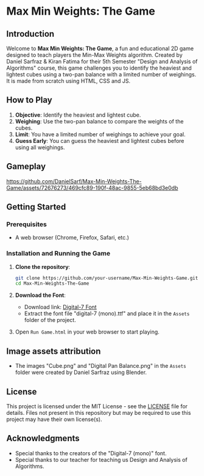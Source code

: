 # Max Min Weights: The Game

## Introduction

Welcome to **Max Min Weights: The Game**, a fun and educational 2D game designed to teach players the Min-Max Weights algorithm. Created by Daniel Sarfraz & Kiran Fatima for their 5th Semester "Design and Analysis of Algorithms" course, this game challenges you to identify the heaviest and lightest cubes using a two-pan balance with a limited number of weighings.
It is made from scratch using HTML, CSS and JS.

## How to Play

1. **Objective**: Identify the heaviest and lightest cube.
2. **Weighing**: Use the two-pan balance to compare the weights of the cubes.
3. **Limit**: You have a limited number of weighings to achieve your goal.
4. **Guess Early**: You can guess the heaviest and lightest cubes before using all weighings.

## Gameplay

https://github.com/DanielSarf/Max-Min-Weights-The-Game/assets/72676273/469cfc89-190f-48ac-9855-5eb68bd3e0db

## Getting Started

### Prerequisites

- A web browser (Chrome, Firefox, Safari, etc.)

### Installation and Running the Game

1. **Clone the repository**:
   ```bash
   git clone https://github.com/your-username/Max-Min-Weights-Game.git
   cd Max-Min-Weights-The-Game
   ```

2. **Download the Font**:
   - Download link: [Digital-7 Font](https://www.dafont.com/digital-7.font)
   - Extract the font file "digital-7 (mono).ttf" and place it in the `Assets` folder of the project.

3. Open `Run Game.html` in your web browser to start playing.

## Image assets attribution

- The images "Cube.png" and "Digital Pan Balance.png" in the `Assets` folder were created by Daniel Sarfraz using Blender.

## License

This project is licensed under the MIT License - see the [LICENSE](LICENSE) file for details.
Files not present in this repository but may be required to use this project may have their own license(s).

## Acknowledgments

- Special thanks to the creators of the "Digital-7 (mono)" font.
- Special thanks to our teacher for teaching us Design and Analysis of Algorithms.
